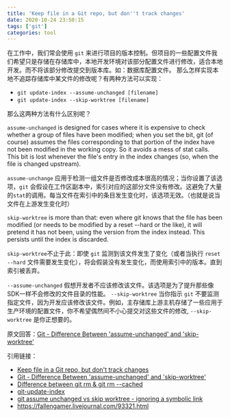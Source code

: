 ```yaml
---
title: 'Keep file in a Git repo, but don''t track changes'
date: 2020-10-24 23:50:15
tags: ['git']
categories: tool
---
```


在工作中，我们常会使用 `git` 来进行项目的版本控制。但项目的一些配置文件我们希望只是存储在存储库中，本地开发环境对该部分配置文件进行修改，适合本地开发。而不将该部分修改提交到版本库。如：数据库配置文件。
那么怎样实现本地不追踪存储库中某文件的修改呢？有两种方法可以实现：

* `git update-index --assume-unchanged [filename]`
* `git update-index --skip-worktree [filename]`

那么这两种方法有什么区别呢？

`assume-unchanged` is designed for cases where it is expensive to check whether a group of files have been modified; when you set the bit, git (of course) assumes the files corresponding to that portion of the index have not been modified in the working copy. So it avoids a mess of stat calls. This bit is lost whenever the file's entry in the index changes (so, when the file is changed upstream).

`assume-unchange` 应用于检测一组文件是否修改成本很高的情况；当你设置了该选项，`git` 会假设在工作区副本中，索引对应的这部分文件没有修改。这避免了大量的`stat`的调用。每当文件在索引中的条目发生变化时，该选项无效。（也就是说当文件在上游发生变化时）

`skip-worktree` is more than that: even where git knows that the file has been modified (or needs to be modified by a reset --hard or the like), it will pretend it has not been, using the version from the index instead. This persists until the index is discarded.

`skip-worktree`不止于此：即使 `git` 监测到该文件发生了变化（或者当执行 `reset --hard` 文件需要发生变化），将会假装没有发生变化，而使用索引中的版本。直到索引被丢弃。

`--assume-unchanged` 假想开发者不应该修改该文件。该选项是为了提升那些像SDK一样不会修改的文件目录的性能。
`--skip-worktree` 当你指示 `git` 不要监测指定文件，因为开发应该修改该文件。例如，主存储库上游主机存储了一些应用于生产环境的配置文件，你不希望偶然间不小心提交对这些文件的修改, `--skip-worktree` 是你正想要的。

原文回答：[Git - Difference Between 'assume-unchanged' and 'skip-worktree'](https://stackoverflow.com/questions/13630849/git-difference-between-assume-unchanged-and-skip-worktree#)

引用链接：

* [Keep file in a Git repo, but don't track changes](https://stackoverflow.com/questions/9794931/keep-file-in-a-git-repo-but-dont-track-changes)
* [Git - Difference Between 'assume-unchanged' and 'skip-worktree'](https://stackoverflow.com/questions/13630849/git-difference-between-assume-unchanged-and-skip-worktree#)
* [Difference between git rm & git rm --cached](https://stackoverflow.com/questions/54575972/difference-between-git-rm-git-rm-cached)
* [git-update-index](https://git-scm.com/docs/git-update-index)
* [git assume unchanged vs skip worktree - ignoring a symbolic link](https://stackoverflow.com/questions/6138076/git-assume-unchanged-vs-skip-worktree-ignoring-a-symbolic-link)
* https://fallengamer.livejournal.com/93321.html